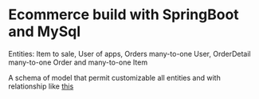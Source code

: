 # Ecommerce build with SpringBoot and MySql

Entities:
Item to sale, User of apps, Orders many-to-one User, OrderDetail many-to-one Order and many-to-one Item


A schema of model that permit customizable all entities and with relationship like [this](https://mherlea.000webhostapp.com/db.html)

